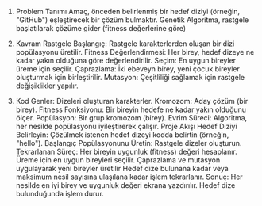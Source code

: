 1. Problem Tanımı
Amaç, önceden belirlenmiş bir hedef diziyi (örneğin, "GitHub") eşleştirecek bir çözüm bulmaktır. Genetik Algoritma, rastgele başlatılarak çözüme gider (fitness değerlerine göre)

2. Kavram
Rastgele Başlangıç: Rastgele karakterlerden oluşan bir dizi popülasyonu üretilir.
Fitness Değerlendirmesi: Her birey, hedef dizeye ne kadar yakın olduğuna göre değerlendirilir.
Seçim: En uygun bireyler üreme için seçilir.
Çaprazlama: İki ebeveyn birey, yeni çocuk bireyler oluşturmak için birleştirilir.
Mutasyon: Çeşitliliği sağlamak için rastgele değişiklikler yapılır.

4. Kod
Genler: Dizeleri oluşturan karakterler.
Kromozom: Aday çözüm (bir birey).
Fitness Fonksiyonu: Bir bireyin hedefe ne kadar yakın olduğunu ölçer.
Popülasyon: Bir grup kromozom (birey).
Evrim Süreci: Algoritma, her nesilde popülasyonu iyileştirerek çalışır.
Proje Akışı
Hedef Diziyi Belirleyin: Çözülmek istenen hedef dizeyi kodda belirtin (örneğin, "hello").
Başlangıç Popülasyonunu Üretin: Rastgele dizeler oluşturun.
Tekrarlanan Süreç:
Her bireyin uygunluk (fitness) değeri hesaplanır.
Üreme için en uygun bireyleri seçilir.
Çaprazlama ve mutasyon uygulayarak yeni bireyler üretilir
Hedef dize bulunana kadar veya maksimum nesil sayısına ulaşılana kadar işlem tekrarlanır.
Sonuç: Her nesilde en iyi birey ve uygunluk değeri ekrana yazdırılır. Hedef dize bulunduğunda işlem durur.
